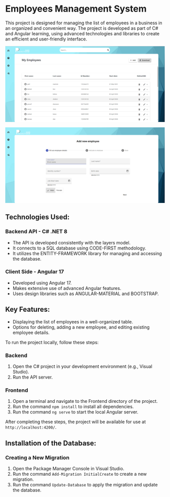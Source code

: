 # Employees Management System

This project is designed for managing the list of employees in a business in an organized and convenient way. The project is developed as part of C# and Angular learning, using advanced technologies and libraries to create an efficient and user-friendly interface.


![screenShot1](Client/src/assets/screenShot1.png)



![screenShot2](Client/src/assets/screenShot2.png)


## Technologies Used:

### Backend API - C# .NET 8
- The API is developed consistently with the layers model.
- It connects to a SQL database using CODE-FIRST methodology.
- It utilizes the ENTITY-FRAMEWORK library for managing and accessing the database.

### Client Side - Angular 17
- Developed using Angular 17.
- Makes extensive use of advanced Angular features.
- Uses design libraries such as ANGULAR-MATERIAL and BOOTSTRAP.

## Key Features:
- Displaying the list of employees in a well-organized table.
- Options for deleting, adding a new employee, and editing existing employee details.

To run the project locally, follow these steps:

### Backend
1. Open the C# project in your development environment (e.g., Visual Studio).
2. Run the API server.

### Frontend
1. Open a terminal and navigate to the Frontend directory of the project.
2. Run the command `npm install` to install all dependencies.
3. Run the command `ng serve` to start the local Angular server.

After completing these steps, the project will be available for use at `http://localhost:4200/`.

## Installation of the Database:

### Creating a New Migration
1. Open the Package Manager Console in Visual Studio.
2. Run the command `Add-Migration InitialCreate` to create a new migration.
3. Run the command `Update-Database` to apply the migration and update the database.


